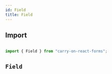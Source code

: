 ```yaml
---
id: Field
title: Field
---
```

## Import

```js

import { Field } from "carry-on-react-forms";

```

## `Field`


```js


```
